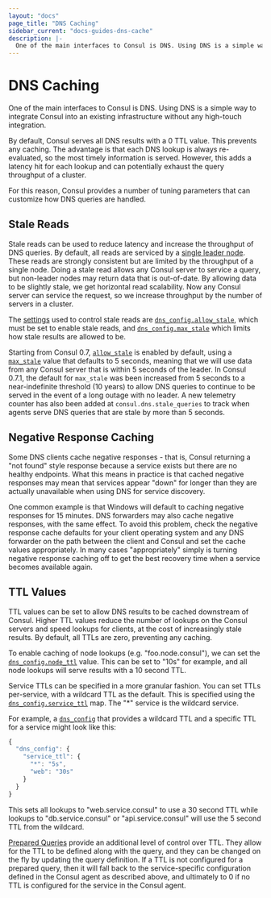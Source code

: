 ```yaml
---
layout: "docs"
page_title: "DNS Caching"
sidebar_current: "docs-guides-dns-cache"
description: |-
  One of the main interfaces to Consul is DNS. Using DNS is a simple way to integrate Consul into an existing infrastructure without any high-touch integration.
---
```


# DNS Caching

One of the main interfaces to Consul is DNS. Using DNS is a simple way to
integrate Consul into an existing infrastructure without any high-touch
integration.

By default, Consul serves all DNS results with a 0 TTL value. This prevents
any caching. The advantage is that each DNS lookup is always re-evaluated,
so the most timely information is served. However, this adds a latency hit
for each lookup and can potentially exhaust the query throughput of a cluster.

For this reason, Consul provides a number of tuning parameters that can
customize how DNS queries are handled.

<a name="stale"></a>
## Stale Reads

Stale reads can be used to reduce latency and increase the throughput
of DNS queries. By default, all reads are serviced by a
[single leader node](/docs/internals/consensus.html).
These reads are strongly consistent but are limited by the throughput
of a single node. Doing a stale read allows any Consul server to
service a query, but non-leader nodes may return data that is
out-of-date. By allowing data to be slightly stale, we get horizontal
read scalability. Now any Consul server can service the request, so we
increase throughput by the number of servers in a cluster.

The [settings](/docs/agent/options.html) used to control stale reads
are [`dns_config.allow_stale`](/docs/agent/options.html#allow_stale),
which must be set to enable stale reads, and
[`dns_config.max_stale`](/docs/agent/options.html#max_stale)
which limits how stale results are allowed to be.

Starting from Consul 0.7, [`allow_stale`](/docs/agent/options.html#allow_stale)
is enabled by default, using a [`max_stale`](/docs/agent/options.html#max_stale)
value that defaults to 5 seconds, meaning that we will use data from
any Consul server that is within 5 seconds of the leader. In Consul 0.7.1, the
default for `max_stale` was been increased from 5 seconds to a near-indefinite
threshold (10 years) to allow DNS queries to continue to be served in the event
of a long outage with no leader. A new telemetry counter has also been added at
`consul.dns.stale_queries` to track when agents serve DNS queries that are stale
by more than 5 seconds.

## Negative Response Caching

Some DNS clients cache negative responses - that is, Consul returning a "not
found" style response because a service exists but there are no healthy
endpoints. What this means in practice is that cached negative responses may
mean that services appear "down" for longer than they are actually unavailable
when using DNS for service discovery.

One common example is that Windows will default to caching negative responses
for 15 minutes. DNS forwarders may also cache negative responses, with the same
effect. To avoid this problem, check the negative response cache defaults for
your client operating system and any DNS forwarder on the path between the
client and Consul and set the cache values appropriately. In many cases
"appropriately" simply is turning negative response caching off to get the best
recovery time when a service becomes available again.

<a name="ttl"></a>
## TTL Values

TTL values can be set to allow DNS results to be cached downstream of Consul. Higher
TTL values reduce the number of lookups on the Consul servers and speed lookups for
clients, at the cost of increasingly stale results. By default, all TTLs are zero,
preventing any caching.

To enable caching of node lookups (e.g. "foo.node.consul"), we can set the
[`dns_config.node_ttl`](/docs/agent/options.html#node_ttl) value. This can be set to
"10s" for example, and all node lookups will serve results with a 10 second TTL.

Service TTLs can be specified in a more granular fashion. You can set TTLs
per-service, with a wildcard TTL as the default. This is specified using the
[`dns_config.service_ttl`](/docs/agent/options.html#service_ttl) map. The "*"
service is the wildcard service.

For example, a [`dns_config`](/docs/agent/options.html#dns_config) that provides
a wildcard TTL and a specific TTL for a service might look like this:

```javascript
{
  "dns_config": {
    "service_ttl": {
      "*": "5s",
      "web": "30s"
    }
  }
}
```

This sets all lookups to "web.service.consul" to use a 30 second TTL
while lookups to "db.service.consul" or "api.service.consul" will use the
5 second TTL from the wildcard.

[Prepared Queries](/api/query.html) provide an additional
level of control over TTL. They allow for the TTL to be defined along with
the query, and they can be changed on the fly by updating the query definition.
If a TTL is not configured for a prepared query, then it will fall back to the
service-specific configuration defined in the Consul agent as described above,
and ultimately to 0 if no TTL is configured for the service in the Consul agent.
